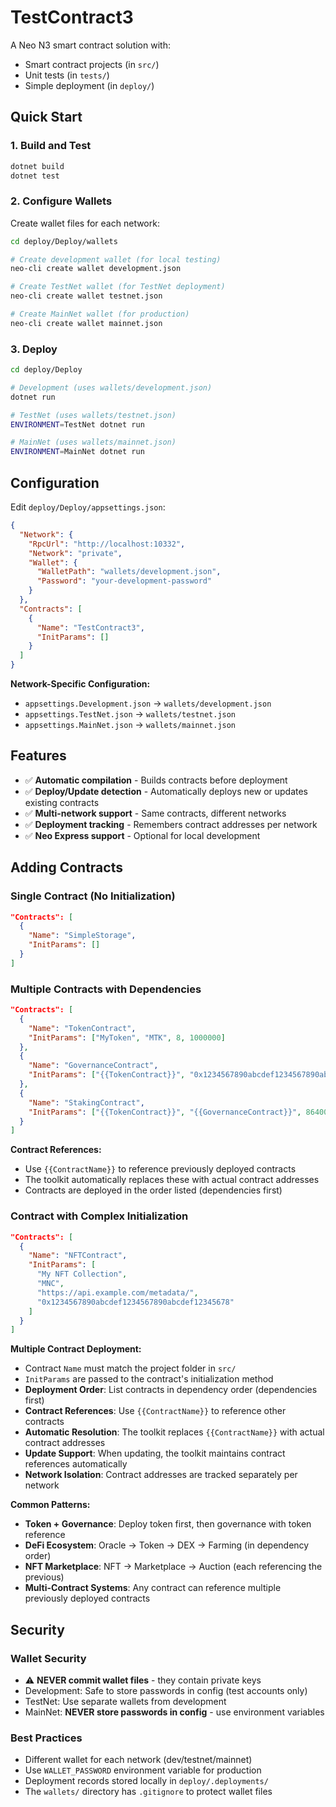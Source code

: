 # TestContract3

A Neo N3 smart contract solution with:
- Smart contract projects (in `src/`)
- Unit tests (in `tests/`)
- Simple deployment (in `deploy/`)

## Quick Start

### 1. Build and Test
```bash
dotnet build
dotnet test
```

### 2. Configure Wallets
Create wallet files for each network:
```bash
cd deploy/Deploy/wallets

# Create development wallet (for local testing)
neo-cli create wallet development.json

# Create TestNet wallet (for TestNet deployment)  
neo-cli create wallet testnet.json

# Create MainNet wallet (for production)
neo-cli create wallet mainnet.json
```

### 3. Deploy
```bash
cd deploy/Deploy

# Development (uses wallets/development.json)
dotnet run

# TestNet (uses wallets/testnet.json)
ENVIRONMENT=TestNet dotnet run

# MainNet (uses wallets/mainnet.json)
ENVIRONMENT=MainNet dotnet run
```

## Configuration

Edit `deploy/Deploy/appsettings.json`:

```json
{
  "Network": {
    "RpcUrl": "http://localhost:10332",
    "Network": "private",
    "Wallet": {
      "WalletPath": "wallets/development.json",
      "Password": "your-development-password"
    }
  },
  "Contracts": [
    {
      "Name": "TestContract3",
      "InitParams": []
    }
  ]
}
```

**Network-Specific Configuration:**
- `appsettings.Development.json` → `wallets/development.json`
- `appsettings.TestNet.json` → `wallets/testnet.json` 
- `appsettings.MainNet.json` → `wallets/mainnet.json`

## Features

- ✅ **Automatic compilation** - Builds contracts before deployment
- ✅ **Deploy/Update detection** - Automatically deploys new or updates existing contracts
- ✅ **Multi-network support** - Same contracts, different networks
- ✅ **Deployment tracking** - Remembers contract addresses per network
- ✅ **Neo Express support** - Optional for local development

## Adding Contracts

### Single Contract (No Initialization)
```json
"Contracts": [
  {
    "Name": "SimpleStorage",
    "InitParams": []
  }
]
```

### Multiple Contracts with Dependencies
```json
"Contracts": [
  {
    "Name": "TokenContract",
    "InitParams": ["MyToken", "MTK", 8, 1000000]
  },
  {
    "Name": "GovernanceContract", 
    "InitParams": ["{{TokenContract}}", "0x1234567890abcdef1234567890abcdef12345678"]
  },
  {
    "Name": "StakingContract",
    "InitParams": ["{{TokenContract}}", "{{GovernanceContract}}", 86400]
  }
]
```

**Contract References:**
- Use `{{ContractName}}` to reference previously deployed contracts
- The toolkit automatically replaces these with actual contract addresses
- Contracts are deployed in the order listed (dependencies first)

### Contract with Complex Initialization
```json
"Contracts": [
  {
    "Name": "NFTContract",
    "InitParams": [
      "My NFT Collection",
      "MNC", 
      "https://api.example.com/metadata/",
      "0x1234567890abcdef1234567890abcdef12345678"
    ]
  }
]
```

**Multiple Contract Deployment:**
- Contract `Name` must match the project folder in `src/`
- `InitParams` are passed to the contract's initialization method
- **Deployment Order**: List contracts in dependency order (dependencies first)
- **Contract References**: Use `{{ContractName}}` to reference other contracts
- **Automatic Resolution**: The toolkit replaces `{{ContractName}}` with actual contract addresses
- **Update Support**: When updating, the toolkit maintains contract references automatically
- **Network Isolation**: Contract addresses are tracked separately per network

**Common Patterns:**
- **Token + Governance**: Deploy token first, then governance with token reference
- **DeFi Ecosystem**: Oracle → Token → DEX → Farming (in dependency order)
- **NFT Marketplace**: NFT → Marketplace → Auction (each referencing the previous)
- **Multi-Contract Systems**: Any contract can reference multiple previously deployed contracts

## Security

### Wallet Security
- ⚠️ **NEVER commit wallet files** - they contain private keys
- Development: Safe to store passwords in config (test accounts only)
- TestNet: Use separate wallets from development  
- MainNet: **NEVER store passwords in config** - use environment variables

### Best Practices
- Different wallet for each network (dev/testnet/mainnet)
- Use `WALLET_PASSWORD` environment variable for production
- Deployment records stored locally in `deploy/.deployments/`
- The `wallets/` directory has `.gitignore` to protect wallet files